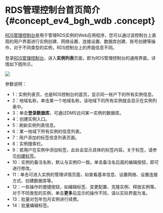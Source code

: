 # RDS管理控制台首页简介 {#concept_ev4_bgh_wdb .concept}

[RDS管理控制台](http://rds.console.aliyun.com/?spm=5176.doc26126.2.3.Kca631)是用于管理RDS实例的Web应用程序，您可以通过该控制台上直观的用户界面进行实例创建、网络设置、连接设置、数据库创建、账号创建等操作，对于不同类型的实例，RDS控制台上的界面信息不同。

登录[RDS管理控制台](http://rds.console.aliyun.com/?spm=5176.doc26126.2.3.Kca631)，进入**实例列表**页面，即为RDS管理控制台的通用界面，详情如下图所示。

![](http://static-aliyun-doc.oss-cn-hangzhou.aliyuncs.com/assets/img/7875/2986_zh-CN.png)

参数说明：

-   1：实例列表页，也是RDS控制台的首页，显示同一账户下的所有实例信息。
-   2：地域名称，单击某一个地域名称，该地域下的所有实例就会显示在实例列表中。
-   3：单击**登录数据库**，可通过DMS访问某一实例的数据库。
-   4：创建实例入口。
-   5：刷新实例列表信息。
-   6：某一地域下所有实例的信息列表。
-   7：用户添加的标签信息列表页面。
-   8：实例搜索栏。
-   9：若用户在实例中添加标签，此处会显示具体的标签内容。关于标签，请参见[创建标签](cn.zh-CN/用户指南/标签管理/创建标签.md#)。
-   10：实例的备注名称，默认与实例ID一致。单击备注名后面的编辑按钮，即可进行修改。
-   11：单击可进入实例的管理详情页面，如查看基本信息、设置网络、设置连接方式、创建数据库等。
-   12：一些操作的便捷按钮，如编辑标签、变更配置、克隆实例、释放实例等。对于不同类型的实例，单击**更多**后显示的操作不同，请以实际界面为准。
-   13：批量对包年包月实例进行续费。
-   14：批量编辑标签。

